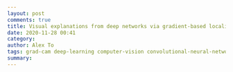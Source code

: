 ```yaml
---
layout: post
comments: true
title: Visual explanations from deep networks via gradient-based localization
date: 2020-11-28 00:41
category: 
author: Alex To
tags: grad-cam deep-learning computer-vision convolutional-neural-network
summary: 
---
```

